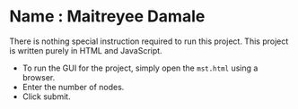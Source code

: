 # Name : Maitreyee Damale



There is nothing special instruction required to run this project. This project is written purely in HTML and JavaScript. 
- To run the GUI for the project, simply open the `mst.html` using a browser.
- Enter the number of nodes. 
- Click submit.
